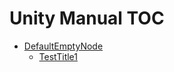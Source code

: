 Unity Manual TOC
================

 - [DefaultEmptyNode](DefaultEmptyNode)
	 - [TestTitle1](TestTitle1)

